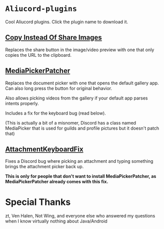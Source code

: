 # `Aliucord-plugins`

Cool Aliucord plugins. Click the plugin name to download it.

## [Copy Instead Of Share Images](https://github.com/RhythmLunatic/aliucord-plugins/raw/builds/CopyInsteadOfShareImages.zip)
Replaces the share button in the image/video preview with one that only copies the URL to the clipboard.

## [MediaPickerPatcher](https://github.com/RhythmLunatic/aliucord-plugins/raw/builds/MediaPickerPatcher.zip)
Replaces the document picker with one that opens the default gallery app. Can also long press the button for original behavior.

Also allows picking videos from the gallery if your default app parses intents properly.

Includes a fix for the keyboard bug (read below).

(This is actually a bit of a misnomer, Discord has a class named MediaPicker that is used for guilds and profile pictures but it doesn't patch that)

## [AttachmentKeyboardFix](https://github.com/RhythmLunatic/aliucord-plugins/raw/builds/AttachmentKeyboardFix.zip)
Fixes a Discord bug where picking an attachment and typing something brings the attachment picker back up.

**This is only for people that don't want to install MediaPickerPatcher, as MediaPickerPatcher already comes with this fix.**

# Special Thanks
zt, Ven Halen, Not Wing, and everyone else who answered my questions when I know virtually nothing about Java/Android
